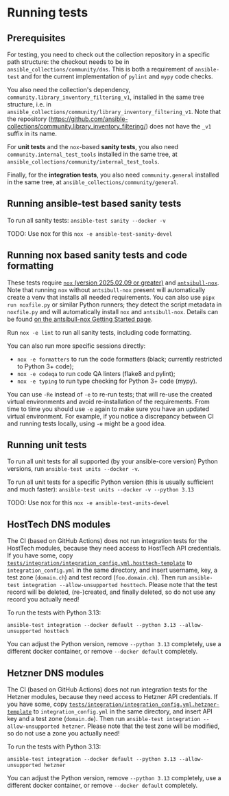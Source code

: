 <!--
Copyright (c) Ansible Project
GNU General Public License v3.0+ (see LICENSES/GPL-3.0-or-later.txt or https://www.gnu.org/licenses/gpl-3.0.txt)
SPDX-License-Identifier: GPL-3.0-or-later
-->

# Running tests

## Prerequisites

For testing, you need to check out the collection repository in a specific path structure: the checkout needs to be in `ansible_collections/community/dns`. This is both a requirement of `ansible-test` and for the current implementation of `pylint` and `mypy` code checks.

You also need the collection's dependency, `community.library_inventory_filtering_v1`, installed in the same tree structure, i.e. in `ansible_collections/community/library_inventory_filtering_v1`. Note that the repository (https://github.com/ansible-collections/community.library_inventory_filtering/) does not have the `_v1` suffix in its name.

For **unit tests** and the `nox`-based **sanity tests**, you also need `community.internal_test_tools` installed in the same tree, at `ansible_collections/community/internal_test_tools`.

Finally, for the **integration tests**, you also need `community.general` installed in the same tree, at `ansible_collections/community/general`.

## Running ansible-test based sanity tests

To run all sanity tests: `ansible-test sanity --docker -v`

TODO: Use nox for this
`nox -e ansible-test-sanity-devel`

## Running nox based sanity tests and code formatting

These tests require [`nox` (version 2025.02.09 or greater)](https://pypi.org/project/nox) and [`antsibull-nox`](https://pypi.org/project/antsibull-nox/). Note that running `nox` without `antsibull-nox` present will automatically create a venv that installs all needed requirements. You can also use `pipx run noxfile.py` or similar Python runners; they detect the script metadata in `noxfile.py` and will automatically install `nox` and `antsibull-nox`. Details can be found [on the antsibull-nox Getting Started page](https://ansible.readthedocs.io/projects/antsibull-nox/getting-started/#running-tests).

Run `nox -e lint` to run all sanity tests, including code formatting.

You can also run more specific sessions directly:
* `nox -e formatters` to run the code formatters (black; currently restricted to Python 3+ code);
* `nox -e codeqa` to run code QA linters (flake8 and pylint);
* `nox -e typing` to run type checking for Python 3+ code (mypy).

You can use `-Re` instead of `-e` to re-run tests; that will re-use the created virtual environments and avoid re-installation of the requirements. From time to time you should use `-e` again to make sure you have an updated virtual environment. For example, if you notice a discrepancy between CI and running tests locally, using `-e` might be a good idea.

## Running unit tests

To run all unit tests for all supported (by your ansible-core version) Python versions, run `ansible-test units --docker -v`.

To run all unit tests for a specific Python version (this is usually sufficient and much faster): `ansible-test units --docker -v --python 3.13`

TODO: Use nox for this
`nox -e ansible-test-units-devel`

## HostTech DNS modules

The CI (based on GitHub Actions) does not run integration tests for the HostTech modules, because they need access to HostTech API credentials. If you have some, copy [`tests/integration/integration_config.yml.hosttech-template`](https://github.com/ansible-collections/community.dns/blob/main/tests/integration/integration_config.yml.hosttech-template) to `integration_config.yml` in the same directory, and insert username, key, a test zone (`domain.ch`) and test record (`foo.domain.ch`). Then run `ansible-test integration --allow-unsupported hosttech`. Please note that the test record will be deleted, (re-)created, and finally deleted, so do not use any record you actually need!

To run the tests with Python 3.13:
```
ansible-test integration --docker default --python 3.13 --allow-unsupported hosttech
```
You can adjust the Python version, remove `--python 3.13` completely, use a different docker container, or remove `--docker default` completely.

## Hetzner DNS modules

The CI (based on GitHub Actions) does not run integration tests for the Hetzner modules, because they need access to Hetzner API credentials. If you have some, copy [`tests/integration/integration_config.yml.hetzner-template`](https://github.com/ansible-collections/community.dns/blob/main/tests/integration/integration_config.yml.hetzner-template) to `integration_config.yml` in the same directory, and insert API key and a test zone (`domain.de`). Then run `ansible-test integration --allow-unsupported hetzner`. Please note that the test zone will be modified, so do not use a zone you actually need!

To run the tests with Python 3.13:
```
ansible-test integration --docker default --python 3.13 --allow-unsupported hetzner
```
You can adjust the Python version, remove `--python 3.13` completely, use a different docker container, or remove `--docker default` completely.
